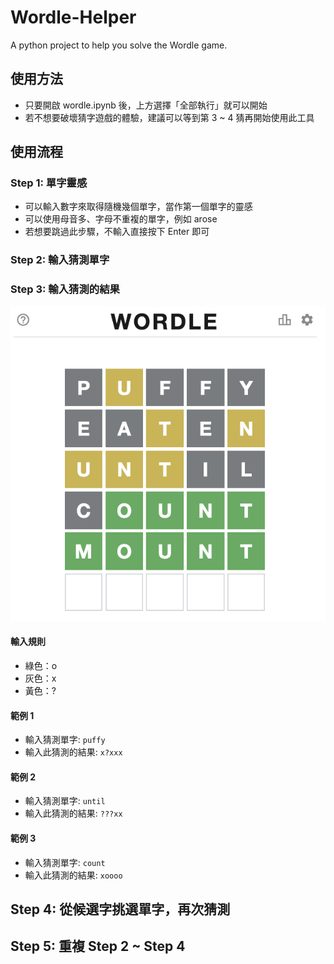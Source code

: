 # Wordle-Helper
A python project to help you solve the Wordle game.

## 使用方法
- 只要開啟 wordle.ipynb 後，上方選擇「全部執行」就可以開始
- 若不想要破壞猜字遊戲的體驗，建議可以等到第 3 ~ 4 猜再開始使用此工具

## 使用流程

### Step 1: 單字靈感

- 可以輸入數字來取得隨機幾個單字，當作第一個單字的靈感
- 可以使用母音多、字母不重複的單字，例如 arose
- 若想要跳過此步驟，不輸入直接按下 Enter 即可

### Step 2: 輸入猜測單字

### Step 3: 輸入猜測的結果

![demo](img/demo.png)

#### 輸入規則
- 綠色：o
- 灰色：x
- 黃色：?

#### 範例 1
- 輸入猜測單字: `puffy`
- 輸入此猜測的結果: `x?xxx`

#### 範例 2
- 輸入猜測單字: `until`
- 輸入此猜測的結果: `???xx`

#### 範例 3
- 輸入猜測單字: `count`
- 輸入此猜測的結果: `xoooo`

## Step 4: 從候選字挑選單字，再次猜測
## Step 5: 重複 Step 2 ~ Step 4
